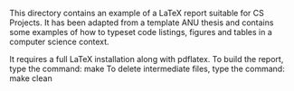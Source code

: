 This directory contains an example of a LaTeX report suitable for CS
Projects. It has been adapted from a template ANU thesis and contains
some examples of how to typeset code listings, figures and tables in a
computer science context.

It requires a full LaTeX installation along with pdflatex. To build
the report, type the command:
    make
To delete intermediate files, type the command:
    make clean